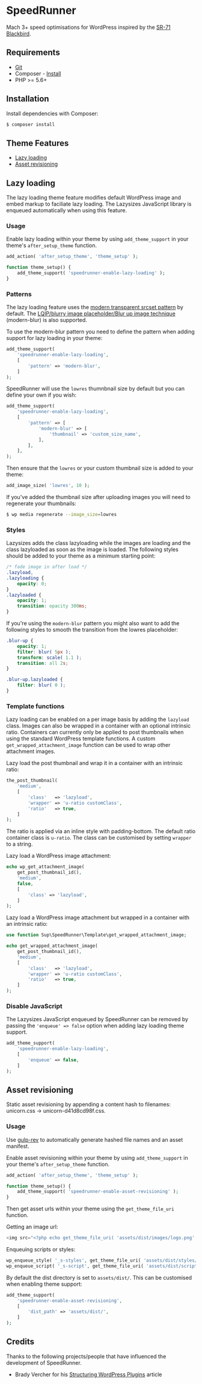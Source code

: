 # SpeedRunner

Mach 3+ speed optimisations for WordPress inspired by the [SR-71 Blackbird](https://en.wikipedia.org/wiki/Lockheed_SR-71_SpeedRunner).

## Requirements
* [Git](https://git-scm.com)
* Composer - [Install](https://getcomposer.org/doc/00-intro.md#installation-linux-unix-osx)
* PHP >= 5.6+

## Installation

Install dependencies with Composer:

```bash
$ composer install
```

## Theme Features

- [Lazy loading](#lazy-loading)
- [Asset revisioning](#asset-revisioning)

## Lazy loading

The lazy loading theme feature modifies default WordPress image and embed markup to faciliate lazy loading. The Lazysizes JavaScript library is enqueued automatically when using this feature.

### Usage

Enable lazy loading within your theme by using `add_theme_support` in your theme's `after_setup_theme` function.

```php
add_action( 'after_setup_theme', 'theme_setup' );

function theme_setup() {
    add_theme_support( 'speedrunner-enable-lazy-loading' );
}
```

### Patterns

The lazy loading feature uses the [modern transparent srcset pattern](https://github.com/aFarkas/lazysizes#modern-transparent-srcset-pattern) by default. The [LQIP/blurry image placeholder/Blur up image technique](https://github.com/aFarkas/lazysizes#lqipblurry-image-placeholderblur-up-image-technique) (modern-blur) is also supported.

To use the modern-blur pattern you need to define the pattern when adding support for lazy loading in your theme:

```php
add_theme_support(
    'speedrunner-enable-lazy-loading',
    [
        'pattern' => 'modern-blur',
    ]
);
```

SpeedRunner will use the `lowres` thumnbnail size by default but you can define your own if you wish:

```php
add_theme_support(
    'speedrunner-enable-lazy-loading',
    [
        'pattern' => [
            'modern-blur' => [
                'thumbnail' => 'custom_size_name',
            ],
        ],
    ],
);
```

Then ensure that the `lowres` or your custom thumbnail size is added to your theme:

```php
add_image_size( 'lowres', 10 );
```

If you've added the thumbnail size after uploading images you will need to regenerate your thumbnails:

```bash
$ wp media regenerate --image_size=lowres
```



### Styles

Lazysizes adds the class lazyloading while the images are loading and the class lazyloaded as soon as the image is loaded. The following styles should be added to your theme as a minimum starting point:

```css
/* fade image in after load */
.lazyload,
.lazyloading {
    opacity: 0;
}
.lazyloaded {
    opacity: 1;
    transition: opacity 300ms;
}
```

If you're using the `modern-blur` pattern you might also want to add the following styles to smooth the transition from the lowres placeholder:

```css
.blur-up {
    opacity: 1;
    filter: blur( 5px );
    transform: scale( 1.1 );
    transition: all 2s;
}

.blur-up.lazyloaded {
    filter: blur( 0 );
}
```

### Template functions

Lazy loading can be enabled on a per image basis by adding the `lazyload` class. Images can also be wrapped in a container with an optional intrinsic ratio. Containers can currently only be applied to post thumbnails when using the standard WordPress template functions. A custom `get_wrapped_attachment_image` function can be used to wrap other attachment images.

Lazy load the post thumbnail and wrap it in a container with an intrinsic ratio:
```php
the_post_thumbnail(
    'medium',
    [
        'class'   => 'lazyload',
        'wrapper' => 'u-ratio customClass',
        'ratio'   => true,
    ]
);
```
The ratio is applied via an inline style with padding-bottom. The default ratio container class is `u-ratio`. The class can be customised by setting `wrapper` to a string.

Lazy load a WordPress image attachment:
```php
echo wp_get_attachment_image(
    get_post_thumbnail_id(),
    'medium',
    false,
    [
        'class' => 'lazyload',
    ]
);
```

Lazy load a WordPress image attachment but wrapped in a container with an intrinsic ratio:
```php
use function Sup\SpeedRunner\Template\get_wrapped_attachment_image;

echo get_wrapped_attachment_image(
    get_post_thumbnail_id(),
    'medium',
    [
        'class'   => 'lazyload',
        'wrapper' => 'u-ratio customClass',
        'ratio'   => true,
    ]
);
```

### Disable JavaScript
The Lazysizes JavaScript enqueued by SpeedRunner can be removed by passing the `'enqueue' => false` option when adding lazy loading theme support.

```php
add_theme_support(
    'speedrunner-enable-lazy-loading',
    [
        'enqueue' => false,
    ]
);
```

## Asset revisioning

Static asset revisioning by appending a content hash to filenames: unicorn.css → unicorn-d41d8cd98f.css.

### Usage

Use [gulp-rev](https://github.com/sindresorhus/gulp-rev) to automatically generate hashed file names and an asset manifest.

Enable asset revisioning within your theme by using `add_theme_support` in your theme's `after_setup_theme` function.

```php
add_action( 'after_setup_theme', 'theme_setup' );

function theme_setup() {
    add_theme_support( 'speedrunner-enable-asset-revisioning' );
}
```

Then get asset urls within your theme using the `get_theme_file_uri` function.

Getting an image url:
```php
<img src="<?php echo get_theme_file_uri( 'assets/dist/images/logo.png' ) ?>" alt="" />;
```

Enqueuing scripts or styles:
```php
wp_enqueue_style( '_s-styles', get_theme_file_uri( 'assets/dist/styles/theme.css' ), [], '0.1.0' );
wp_enqueue_script( '_s-script', get_theme_file_uri( 'assets/dist/scripts/theme.bundle.js' ), [ 'jquery' ], '0.1.0', true );
```

By default the dist directory is set to `assets/dist/`. This can be customised when enabling theme support:
```php
add_theme_support(
    'speedrunner-enable-asset-revisioning',
    [
        'dist_path' => 'assets/dist/',
    ]
);
```

## Credits

Thanks to the following projects/people that have influenced the development of SpeedRunner.

* Brady Vercher for his [Structuring WordPress Plugins](https://www.cedaro.com/blog/structuring-wordpress-plugins/) article
